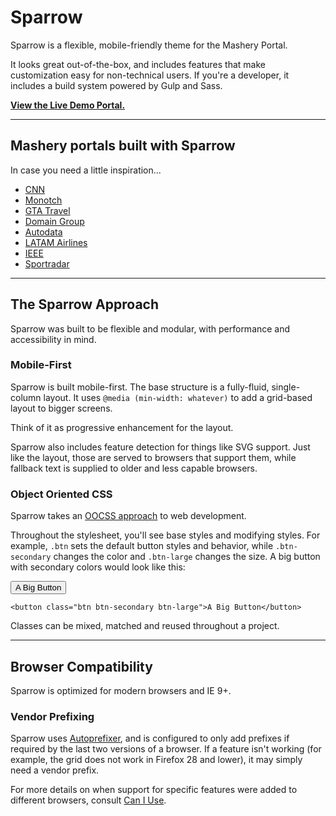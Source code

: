 # Sparrow

Sparrow is a flexible, mobile-friendly theme for the Mashery Portal.

It looks great out-of-the-box, and includes features that make customization easy for non-technical users. If you're a developer, it includes a build system powered by Gulp and Sass.

**[View the Live Demo Portal.](https://stagingcs9.mashery.com/)**

<hr>

## Mashery portals built with Sparrow

In case you need a little inspiration...

- [CNN](https://developer.cnn.com)
- [Monotch](https://developer.monotch.com)
- [GTA Travel](https://developer.gta-travel.com)
- [Domain Group](https://developer.domain.com.au)
- [Autodata](https://developer.autodata-group.com)
- [LATAM Airlines](https://developer.latam.com)
- [IEEE](https://developer.ieee.org)
- [Sportradar](https://developer.sportradar.com)

<hr>


## The Sparrow Approach

Sparrow was built to be flexible and modular, with performance and accessibility in mind.

### Mobile-First

Sparrow is built mobile-first. The base structure is a fully-fluid, single-column layout. It uses `@media (min-width: whatever)` to add a grid-based layout to bigger screens.

Think of it as progressive enhancement for the layout.

Sparrow also includes feature detection for things like SVG support. Just like the layout, those are served to browsers that support them, while fallback text is supplied to older and less capable browsers.


### Object Oriented CSS

Sparrow takes an [OOCSS approach](http://www.slideshare.net/stubbornella/object-oriented-css) to web development.

Throughout the stylesheet, you'll see base styles and modifying styles. For example, `.btn` sets the default button styles and behavior, while `.btn-secondary` changes the color and `.btn-large` changes the size. A big button with secondary colors would look like this:

<button class="btn btn-secondary btn-large">A Big Button</button>

```markup
<button class="btn btn-secondary btn-large">A Big Button</button>
```

Classes can be mixed, matched and reused throughout a project.

<hr>


## Browser Compatibility

Sparrow is optimized for modern browsers and IE 9+.

### Vendor Prefixing

Sparrow uses [Autoprefixer](https://github.com/postcss/autoprefixer), and is configured to only add prefixes if required by the last two versions of a browser. If a feature isn't working (for example, the grid does not work in Firefox 28 and lower), it may simply need a vendor prefix.

For more details on when support for specific features were added to different browsers, consult [Can I Use](http://caniuse.com/).
